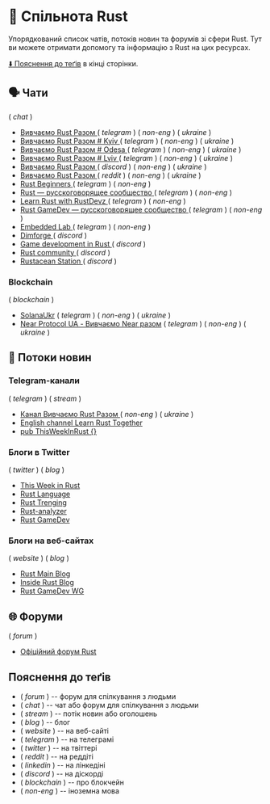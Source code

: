 # :speech_balloon: Спільнота Rust

Упорядкований список чатів, потоків новин та форумів зі сфери Rust. Тут ви можете отримати допомогу та інформацію з Rust на цих ресурсах.

[:arrow_down: Пояснення до теґів](#пояснення-до-теґів) в кінці сторінки.

## :speaking_head: Чати

( _chat_ )

- [ Вивчаємо Rust Разом ](https://t.me/rustlang_ua) ( _telegram_ ) ( _non-eng_ ) ( _ukraine_ )
- [ Вивчаємо Rust Разом # Kyiv ](https://t.me/learn_rust_together_kyiv) ( _telegram_ ) ( _non-eng_ ) ( _ukraine_ )
- [ Вивчаємо Rust Разом # Odesa ](https://t.me/learn_rust_together_odesa) ( _telegram_ ) ( _non-eng_ ) ( _ukraine_ )
- [ Вивчаємо Rust Разом # Lviv ](https://t.me/learn_rust_together_lviv) ( _telegram_ ) ( _non-eng_ ) ( _ukraine_ )
- [ Вивчаємо Rust Разом ](https://discord.com/invite/JVCZfTVf5A) ( _discord_ ) ( _non-eng_ ) ( _ukraine_ )
- [ Вивчаємо Rust Разом ](https://www.reddit.com/r/rustlang_ua/comments/vbxc7s/ukrainian_branch_of_rust_community/) ( _reddit_ ) ( _non-eng_ ) ( _ukraine_ )
- [ Rust Beginners ](https://t.me/rust_beginners_ru) ( _telegram_ ) ( _non-eng_ )
- [ Rust — русскоговорящее сообщество ](https://t.me/rustlang_ru) ( _telegram_ ) ( _non-eng_ )
- [ Learn Rust with RustDevz ](https://t.me/rustdevs) ( _telegram_ ) ( _non-eng_ )
- [ Rust GameDev — русскоговорящее сообщество ](https://t.me/rust_gamedev_ru) ( _telegram_ ) ( _non-eng_ )
- [ Embedded Lab ](https://t.me/embedded_lab) ( _telegram_ ) ( _non-eng_ )
- [ Dimforge ](https://discord.gg/AQ434ubNSa) ( _discord_ )
- [ Game development in Rust ](https://discord.gg/yNtPTb2) ( _discord_ )
- [ Rust community ](https://discord.gg/rust-lang-community) ( _discord_ )
- [ Rustacean Station ](https://discord.gg/aGfw68vhtB) ( _discord_ )

### Blockchain

( _blockchain_ )

- [SolanaUkr](https://t.me/solanaUkr) ( _telegram_ ) ( _non-eng_ ) ( _ukraine_ )
- [Near Protocol UA - Вивчаємо Near разом](https://t.me/nearprotocolua) ( _telegram_ ) ( _non-eng_ ) ( _ukraine_ )

## :vibration_mode: Потоки новин

### Telegram-канали

( _telegram_ ) ( _stream_ )

- [ Канал Вивчаємо Rust Разом ](https://t.me/learn_rust_ukr) ( _non-eng_ ) ( _ukraine_ )
- [ English channel Learn Rust Together ](https://t.me/learn_rust)
- [ pub ThisWeekInRust {} ](https://t.me/this_week_in_rust)

### Блоги в Twitter

( _twitter_ ) ( _blog_ )

- [ This Week in Rust ](https://twitter.com/ThisWeekInRust)
- [ Rust Language ](https://twitter.com/rustlang)
- [ Rust Trenging ](https://twitter.com/RustTrending)
- [ Rust-analyzer ](https://twitter.com/rust_analyzer)
- [ Rust GameDev ](https://twitter.com/rust_gamedev)

### Блоги на веб-сайтах

( _website_ ) ( _blog_ )

- [ Rust Main Blog ](https://blog.rust-lang.org/)
- [ Inside Rust Blog ](https://blog.rust-lang.org/inside-rust/index.html)
- [ Rust GameDev WG ](https://gamedev.rs/)

## :globe_with_meridians: Форуми

( _forum_ )

- [ Офіційний форум Rust ](https://users.rust-lang.org)

## Пояснення до теґів

- ( _forum_ ) -- форум для спілкування з людьми
- ( _chat_ ) -- чат або форум для спілкування з людьми
- ( _stream_ ) -- потік новин або оголошень
- ( _blog_ ) -- блог
- ( _website_ ) -- на веб-сайті
- ( _telegram_ ) -- на телеграмі
- ( _twitter_ ) -- на твіттері
- ( _reddit_ ) -- на реддіті
- ( _linkedin_ ) -- на лінкедіні
- ( _discord_ ) -- на діскорді
- ( _blockchain_ ) -- про блокчейн
- ( _non-eng_ ) -- іноземна мова
